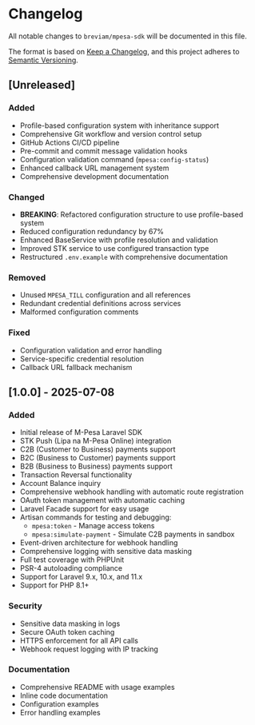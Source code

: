 # Changelog

All notable changes to `breviam/mpesa-sdk` will be documented in this file.

The format is based on [Keep a Changelog](https://keepachangelog.com/en/1.0.0/),
and this project adheres to [Semantic Versioning](https://semver.org/spec/v2.0.0.html).

## [Unreleased]

### Added
- Profile-based configuration system with inheritance support
- Comprehensive Git workflow and version control setup
- GitHub Actions CI/CD pipeline
- Pre-commit and commit message validation hooks
- Configuration validation command (`mpesa:config-status`)
- Enhanced callback URL management system
- Comprehensive development documentation

### Changed
- **BREAKING**: Refactored configuration structure to use profile-based system
- Reduced configuration redundancy by 67%
- Enhanced BaseService with profile resolution and validation
- Improved STK service to use configured transaction type
- Restructured `.env.example` with comprehensive documentation

### Removed
- Unused `MPESA_TILL` configuration and all references
- Redundant credential definitions across services
- Malformed configuration comments

### Fixed
- Configuration validation and error handling
- Service-specific credential resolution
- Callback URL fallback mechanism

## [1.0.0] - 2025-07-08

### Added
- Initial release of M-Pesa Laravel SDK
- STK Push (Lipa na M-Pesa Online) integration
- C2B (Customer to Business) payments support
- B2C (Business to Customer) payments support
- B2B (Business to Business) payments support
- Transaction Reversal functionality
- Account Balance inquiry
- Comprehensive webhook handling with automatic route registration
- OAuth token management with automatic caching
- Laravel Facade support for easy usage
- Artisan commands for testing and debugging:
  - `mpesa:token` - Manage access tokens
  - `mpesa:simulate-payment` - Simulate C2B payments in sandbox
- Event-driven architecture for webhook handling
- Comprehensive logging with sensitive data masking
- Full test coverage with PHPUnit
- PSR-4 autoloading compliance
- Support for Laravel 9.x, 10.x, and 11.x
- Support for PHP 8.1+

### Security
- Sensitive data masking in logs
- Secure OAuth token caching
- HTTPS enforcement for all API calls
- Webhook request logging with IP tracking

### Documentation
- Comprehensive README with usage examples
- Inline code documentation
- Configuration examples
- Error handling examples
